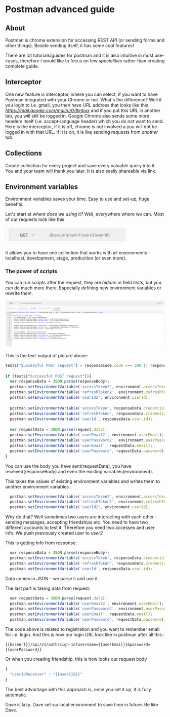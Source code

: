 # Postman advanced guide

## About

Postman is chrome extension for accessing REST API (or sending forms and other things). Beside sending itself, it has some cool features!

There are lot tutorials/guides for postman and it is also intuitive in most use-cases, therefore I would like to focus on few _specialities_ rather than creating complete guide.

## Interceptor

One new feature is interceptor, where you can select, if you want to have Postman integrated with your Chrome or not. What's the difference? Well if you login to i.e. gmail, you then have URL address that looks like this _https://mail.google.com/mail/u/0/#inbox_ and if you put this URL in another tab, you will still be logged in. Google Chrome also sends some more headers itself (i.e. accept-language header) which you do not want to send. Here is the interceptor, if it is off, chrome is not involved a you will not be logged in with that URL. If it is on, it is like sending requests from _another tab_.

## Collections
Create collection for every project and save every valuable query into it. You and your team will thank you later. It is also easily shareable via link.

## Environment variables

Environment variables saves your time. Easy to use and set-up, huge benefits.

Let's start at _where does we using it_? Well, everywhere where we can. Most of our requests look like this

![Image][image-1]

It allows you to have one collection that works with all environments - localhost, development, stage, production (or even more).

### The power of scripts

You can run scripts after the request, they are _hidden_ in field _tests_, but you can do much more there. Especially defining new environment variables or rewrite them.

![Image][image-2]

This is the text-output of picture above:

```javascript
tests["Successful POST request"] = responseCode.code === 200 || responseCode.code === 201 || responseCode.code === 202;

if (tests["Successful POST request"]){
  var responseData = JSON.parse(responseBody);
  postman.setEnvironmentVariable('accessToken2', environment.accessToken);
  postman.setEnvironmentVariable('refreshToken2', environment.refreshToken);
  postman.setEnvironmentVariable('userId2', environment.userId);

  postman.setEnvironmentVariable('accessToken', responseData.credentials.accessToken);
  postman.setEnvironmentVariable('refreshToken', responseData.credentials.refreshToken);
  postman.setEnvironmentVariable('userId', responseData.user.id);
  
  var requestData = JSON.parse(request.data);
  postman.setEnvironmentVariable('userEmail2', environment.userEmail);
  postman.setEnvironmentVariable('userPassword2', environment.userPassword);  
  postman.setEnvironmentVariable('userEmail', requestData.email);
  postman.setEnvironmentVariable('userPassword', requestData.password);  
}
```

You can use the body you have sent(requestData), you have received(responseBody) and even the existing variables(environment). 

This takes the values of existing environment variables and writes them to another environment variables :
```javascript
  postman.setEnvironmentVariable('accessToken2', environment.accessToken);
  postman.setEnvironmentVariable('refreshToken2', environment.refreshToken);
  postman.setEnvironmentVariable('userId2', environment.userId);
```

Why do that? Well sometimes two users are interacting with each other - sending messages, accepting friendships etc. You need to have two different accounts to test it. Therefore you need two accesses and user info. We push previously created user to _user2_

This is getting info from response:
```javascript
  var responseData = JSON.parse(responseBody);
  postman.setEnvironmentVariable('accessToken', responseData.credentials.accessToken);
  postman.setEnvironmentVariable('refreshToken', responseData.credentials.refreshToken);
  postman.setEnvironmentVariable('userId', responseData.user.id);
```

Data comes in JSON - we parse it and use it.

The last part is taking data from request:

```javascript
  var requestData = JSON.parse(request.data);
  postman.setEnvironmentVariable('userEmail2', environment.userEmail);
  postman.setEnvironmentVariable('userPassword2', environment.userPassword);  
  postman.setEnvironmentVariable('userEmail', requestData.email);
  postman.setEnvironmentVariable('userPassword', requestData.password);  
```

The code above is related to registration and you want to remember email for i.e. login. And this is how our login URL look like in postman after all this :

```
{{baseurl}}/api/v1/auth/sign-in?username={{userEmail}}&password={{userPassword}}
```

Or when you creating friendship, this is how looks our request body

```javascript
{  
  "userIdReceiver" : "{{user2Id}}"
}
```

The best advantage with this approach is, once you set it up, it is fully automatic.

Dave is lazy. Dave set-up local environment to save time in future. Be like Dave.

[image-1]: https://github.com/AckeeCZ/nodejs-cookbook/raw/master/raw/postman01.png
[image-2]: https://github.com/AckeeCZ/nodejs-cookbook/raw/master/raw/postman02.png